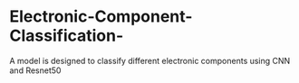 # Electronic-Component-Classification-
A model is designed to classify different electronic components using CNN and Resnet50
